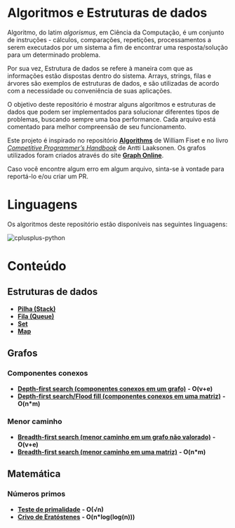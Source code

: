 # Algoritmos e Estruturas de dados

Algoritmo, do latim _algorismus_, em Ciência da Computação, é um conjunto de instruções - cálculos, comparações, repetições, processamentos a serem executados por um sistema a fim de encontrar uma resposta/solução para um determinado problema.

Por sua vez, Estrutura de dados se refere à maneira com que as informações estão dispostas dentro do sistema. Arrays, strings, filas e árvores são exemplos de estruturas de dados, e são utilizadas de acordo com a necessidade ou conveniência de suas aplicações.

O objetivo deste repositório é mostrar alguns algoritmos e estruturas de dados que podem ser implementados para solucionar diferentes tipos de problemas, buscando sempre uma boa performance. Cada arquivo está comentado para melhor compreensão de seu funcionamento.

Este projeto é inspirado no repositório [**Algorithms**](https://github.com/williamfiset/Algorithms) de William Fiset e no livro [_Competitive Programmer’s Handbook_](https://cses.fi/book/book.pdf) de Antti Laaksonen. Os grafos utilizados foram criados através do site [**Graph Online**](https://graphonline.ru).

Caso você encontre algum erro em algum arquivo, sinta-se à vontade para reportá-lo e/ou criar um PR.

# Linguagens

Os algoritmos deste repositório estão disponíveis nas seguintes linguagens:

<img src="https://skillicons.dev/icons?i=cpp,py" alt="cplusplus-python">

# Conteúdo

## Estruturas de dados
- [**Pilha (Stack)**](src/estruturas_de_dados/pilha)
- [**Fila (Queue)**](src/estruturas_de_dados/fila)
- [**Set**](src/estruturas_de_dados/set)
- [**Map**](src/estruturas_de_dados/map)

## Grafos

### Componentes conexos
- [**Depth-first search (componentes conexos em um grafo)**](src/grafos/componentes_conexos/dfs_componentes_conexos_grafo) **- O(v+e)**
- [**Depth-first search/Flood fill (componentes conexos em uma matriz)**](src/grafos/componentes_conexos/dfs_componentes_conexos_matriz) **- O(n*m)**

### Menor caminho
- [**Breadth-first search (menor caminho em um grafo não valorado)**](src/grafos/menor_caminho/bfs_menor_caminho_grafo) **- O(v+e)**
- [**Breadth-first search (menor caminho em uma matriz)**](src/grafos/menor_caminho/bfs_menor_caminho_matriz) **- O(n*m)**

## Matemática

### Números primos
- [**Teste de primalidade**](src/matematica/numeros_primos/primalidade) **- O(√n)**
- [**Crivo de Eratóstenes**](src/matematica/numeros_primos/crivo_eratostenes) **- O(n*log(log(n)))**
